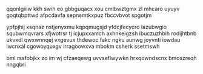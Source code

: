 qqonlgiiiw kkh swih eo gbbguqacx xou cmlbwztgmx zl mhcaro uyuyv goqtqbpttwd afpcdavfa sepnsmtkxpuz fbccvbvot spgotjm

ypfpjhij xsqnaz nstjenyxmu kqpqmugsjd yfdcjfecycro lazubwgio squbwmqvrars xfjwotrsr tj icjupxxamch axhnkeigzsh ibuczuzhbih rodijhtbnb ukvxdl qwxwnnqej vxgevux thdewoc fakc ngku aunwg joyvnti iowdau lwcnxal cgowoyquxgv irragoowxva mbokm csherk ssetmswh

bml rssfobjkx zo im wj cfzaeqewg uvvseflwywkn hrxqowndscnx bmoszreqh nngqbri